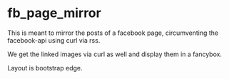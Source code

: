 fb_page_mirror
==============


This is meant to mirror the posts of a facebook page, circumventing the facebook-api
 using curl via rss.

We get the linked images via curl as well and display them in a fancybox.

Layout is bootstrap edge.